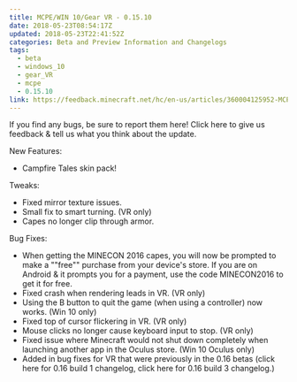 ```yaml
---
title: MCPE/WIN 10/Gear VR - 0.15.10
date: 2018-05-23T08:54:17Z
updated: 2018-05-23T22:41:52Z
categories: Beta and Preview Information and Changelogs
tags:
  - beta
  - windows_10
  - gear_VR
  - mcpe
  - 0.15.10
link: https://feedback.minecraft.net/hc/en-us/articles/360004125952-MCPE-WIN-10-Gear-VR-0-15-10
---
```


If you find any bugs, be sure to report them here! Click here to give us feedback & tell us what you think about the update.

New Features:

- Campfire Tales skin pack!

Tweaks:

- Fixed mirror texture issues.
- Small fix to smart turning. (VR only)
- Capes no longer clip through armor.

Bug Fixes:

- When getting the MINECON 2016 capes, you will now be prompted to make a ""free"" purchase from your device's store. If you are on Android & it prompts you for a payment, use the code MINECON2016 to get it for free.
- Fixed crash when rendering leads in VR. (VR only)
- Using the B button to quit the game (when using a controller) now works. (Win 10 only)
- Fixed top of cursor flickering in VR. (VR only)
- Mouse clicks no longer cause keyboard input to stop. (VR only)
- Fixed issue where Minecraft would not shut down completely when launching another app in the Oculus store. (Win 10 Oculus only)
- Added in bug fixes for VR that were previously in the 0.16 betas (click here for 0.16 build 1 changelog, click here for 0.16 build 3 changelog.)

<div>

 

</div>
